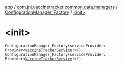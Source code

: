 [app](../../index.md) / [com.jnj.vaccinetracker.common.data.managers](../index.md) / [ConfigurationManager_Factory](index.md) / [&lt;init&gt;](./-init-.md)

# &lt;init&gt;

`ConfigurationManager_Factory(serviceProvider: Provider<`[`VaccineTrackerService`](../../com.jnj.vaccinetracker.common.data.network/-vaccine-tracker-service/index.md)`!>!)`
`ConfigurationManager_Factory(serviceProvider: Provider<`[`VaccineTrackerService`](../../com.jnj.vaccinetracker.common.data.network/-vaccine-tracker-service/index.md)`!>!)`